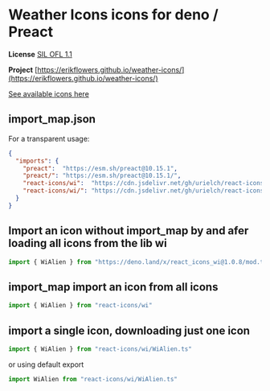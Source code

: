 # Weather Icons icons for deno / Preact

**License** [SIL OFL 1.1](http://scripts.sil.org/OFL)

**Project** [https://erikflowers.github.io/weather-icons/](https://erikflowers.github.io/weather-icons/)

[See available icons here](https://react-icons.deno.dev/wi)

## import_map.json

For a transparent usage:

```json
{
  "imports": {
    "preact":  "https://esm.sh/preact@10.15.1",
    "preact/": "https://esm.sh/preact@10.15.1/",
    "react-icons/wi":  "https://cdn.jsdelivr.net/gh/urielch/react-icons-wi@1.0.8/mod.ts",
    "react-icons/wi/": "https://cdn.jsdelivr.net/gh/urielch/react-icons-wi@1.0.8/ico/",
  }
}
```

## Import an icon without import_map by and afer loading all icons from the lib wi

```ts
import { WiAlien } from "https://deno.land/x/react_icons_wi@1.0.8/mod.ts"
```

## import_map import an icon from all icons

```ts
import { WiAlien } from "react-icons/wi"
```

## import a single icon, downloading just one icon

```ts
import { WiAlien } from "react-icons/wi/WiAlien.ts"
```

or using default export

```ts
import WiAlien from "react-icons/wi/WiAlien.ts"
```


